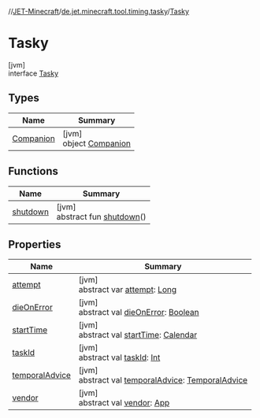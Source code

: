//[JET-Minecraft](../../../index.md)/[de.jet.minecraft.tool.timing.tasky](../index.md)/[Tasky](index.md)

# Tasky

[jvm]\
interface [Tasky](index.md)

## Types

| Name | Summary |
|---|---|
| [Companion](-companion/index.md) | [jvm]<br>object [Companion](-companion/index.md) |

## Functions

| Name | Summary |
|---|---|
| [shutdown](shutdown.md) | [jvm]<br>abstract fun [shutdown](shutdown.md)() |

## Properties

| Name | Summary |
|---|---|
| [attempt](attempt.md) | [jvm]<br>abstract var [attempt](attempt.md): [Long](https://kotlinlang.org/api/latest/jvm/stdlib/kotlin/-long/index.html) |
| [dieOnError](die-on-error.md) | [jvm]<br>abstract val [dieOnError](die-on-error.md): [Boolean](https://kotlinlang.org/api/latest/jvm/stdlib/kotlin/-boolean/index.html) |
| [startTime](start-time.md) | [jvm]<br>abstract val [startTime](start-time.md): [Calendar](https://docs.oracle.com/javase/8/docs/api/java/util/Calendar.html) |
| [taskId](task-id.md) | [jvm]<br>abstract val [taskId](task-id.md): [Int](https://kotlinlang.org/api/latest/jvm/stdlib/kotlin/-int/index.html) |
| [temporalAdvice](temporal-advice.md) | [jvm]<br>abstract val [temporalAdvice](temporal-advice.md): [TemporalAdvice](../-temporal-advice/index.md) |
| [vendor](vendor.md) | [jvm]<br>abstract val [vendor](vendor.md): [App](../../de.jet.minecraft.structure.app/-app/index.md) |
